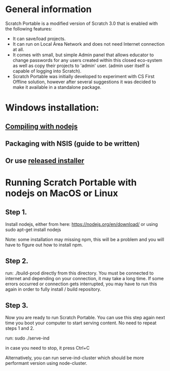 # General information

Scratch Portable is a modified version of Scratch 3.0 that is enabled with the following features:
* It can save/load projects.
* It can run on Local Area Network and does not need Internet connection at all.
* It comes with small, but simple Admin panel that allows educator to change passwords for any users created within this 
closed eco-system as well as copy their projects to 'admin' user. (admin user itself is capable of logging into Scratch).
* Scratch Portable was initially developed to experiment with CS First Offline solution, however after several suggestions it 
was decided to make it available in a standalone package.

# Windows installation:

## [Compiling with nodejs](win/README.md)
## Packaging with NSIS (guide to be written)
## Or use [released installer](https://github.com/kotl/scratch-portable/releases)

# Running Scratch Portable with nodejs on MacOS or Linux

## Step 1.

  Install nodejs, either from here: https://nodejs.org/en/download/
  or using sudo apt-get install nodejs
 
  Note: some installation may missing npm, this will be a problem and you
  will have to figure out how to install npm.

## Step 2.

  run:
  ./build-prod
  directly from this directory. You must be connected to internet
  and depending on your connection, it may take a long time. 
  If some errors occurred or connection gets interrupted, you may have to run
  this again in order to fully install / build repository.

## Step 3.

  Now you are ready to run Scratch Portable. You can use this step again next
  time you boot your computer to start serving content. No need to repeat steps 1 and 2.
  
  run:
  sudo ./serve-ind

  in case you need to stop, it press Ctrl+C
  
  Alternatively, you can run serve-ind-cluster which should be more performant version using node-cluster.
